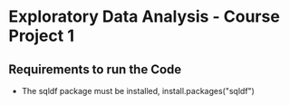 # Exploratory Data Analysis - Course Project 1

## Requirements to run the Code
* The sqldf package must be installed, install.packages("sqldf")
